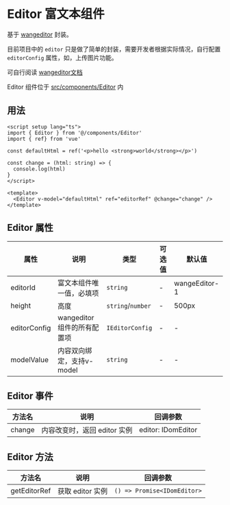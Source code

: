 # Editor 富文本组件

基于 [wangeditor](https://www.wangeditor.com/) 封装。

目前项目中的 `editor` 只是做了简单的封装，需要开发者根据实际情况，自行配置 `editorConfig` 属性，如，上传图片功能。

可自行阅读 [wangeditor文档](https://www.wangeditor.com/v5/)

Editor 组件位于 [src/components/Editor](https://github.com/kailong321200875/vue-element-plus-admin/tree/master/src/components/Editor) 内

## 用法

```vue
<script setup lang="ts">
import { Editor } from '@/components/Editor'
import { ref} from 'vue'

const defaultHtml = ref('<p>hello <strong>world</strong></p>')

const change = (html: string) => {
  console.log(html)
}
</script>

<template>
  <Editor v-model="defaultHtml" ref="editorRef" @change="change" />
</template>

```

## Editor 属性

| 属性 | 说明 | 类型 | 可选值 | 默认值 |
| ---- | ---- | ---- | ---- | ---- |
| editorId | 富文本组件唯一值，必填项 | `string` | - | wangeEditor-1 |
| height | 高度 | `string`/`number` | - | 500px |
| editorConfig | wangeditor 组件的所有配置项 | `IEditorConfig` | - | - |
| modelValue | 内容双向绑定，支持v-model | `string` | - | - |

## Editor 事件

| 方法名 | 说明 | 回调参数 |
| ---- | ---- | ---- |
| change | 内容改变时，返回 editor 实例 | editor: IDomEditor |

## Editor 方法

| 方法名 | 说明 | 回调参数 |
| ---- | ---- | ---- |
| getEditorRef | 获取 editor 实例 | `() => Promise<IDomEditor>` |
